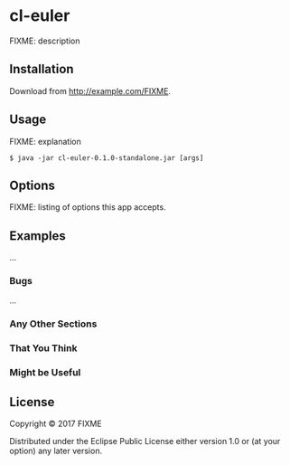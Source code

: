 # cl-euler

FIXME: description

## Installation

Download from http://example.com/FIXME.

## Usage

FIXME: explanation

    $ java -jar cl-euler-0.1.0-standalone.jar [args]

## Options

FIXME: listing of options this app accepts.

## Examples

...

### Bugs

...

### Any Other Sections
### That You Think
### Might be Useful

## License

Copyright © 2017 FIXME

Distributed under the Eclipse Public License either version 1.0 or (at
your option) any later version.
